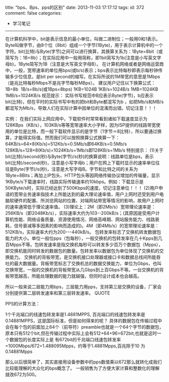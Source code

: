 title: "bps、Bps、pps的区别"
date: 2013-11-03 17:17:12
tags:
id: 372
comment: false
categories:
  - 学习笔记
---

在计算机科学中，bit是表示信息的最小单位，叫做二进制位；一般用0和1表示。Byte叫做字节，由8个位（8bit）组成一个字节(1Byte)，用于表示计算机中的一个字符。bit(比特)与Byte(字节)之间可以进行换算，其换算关系为：1Byte=8bit（或简写为：1B=8b）；在实际应用中一般用简称，即1bit简写为1b(注意是小写英文字母b)，1Byte简写为1B（注意是大写英文字母B）。
在计算机网络或者是网络运营商中，一般，宽带速率的单位用bps(或b/s)表示；bps表示比特每秒即表示每秒钟传输多少位信息，是bit per second的缩写。在实际所说的1M带宽的意思是1Mbps（是兆比特每秒Mbps不是兆字节每秒MBps）。
建议用户记住以下换算公式：
1B=8b  1B/s=8b/s(或1Bps=8bps)
1KB=1024B 1KB/s=1024B/s
1MB=1024KB 1MB/s=1024KB/s
规范提示：
实际书写规范中B应表示Byte(字节)，b应表示bit(比特)，但在平时的实际书写中有的把bit和Byte都混写为b ，如把Mb/s和MB/s都混写为Mb/s，导致人们在实际计算中因单位的混淆而出错。切记注意！！！

实例：
在我们实际上网应用中，下载软件时常常看到诸如下载速度显示为128KBps（KB/s），103KB/s等等宽带速率大小字样，因为ISP提供的线路带宽使用的单位是比特，而一般下载软件显示的是字节（1字节＝8比特），所以要通过换算，才能得实际值。然而我们可以按照换算公式换算一下：
64KB/s=64×8(Kb/s)=512Kb/s=0.5Mb/s即64KB/s=0.5Mb/s
128KB/s=128×8(Kb/s)=1024Kb/s=1Mb/s即128KB/s=1Mb/s
特别提示：
(1)关于bit(比特)/second(秒)与Byte(字节)/s(秒)的换算说明：线路单位是bps，表示bit(比特)/second(秒)，注意是小写字母b；用户在网上下载时显示的速率单位往往是Byte(字节)/s(秒)，注意是大写字母B。字节和比特之间的关系为1Byte=8Bits；再加上IP包头、HTTP包头等因网络传输协议增加的传输量，显示1KByte/s下载速率时，线路实际传输速率约10kbps。例如：下载显示是50KByte/s时，实际已经达到了500Kbps的速度。切记注意单位！！！
(2)用户申请的宽带业务速率指技术上所能达到的最大理论速率值，用户上网时还受到用户电脑软硬件的配置、所浏览网站的位置、对端网站带宽等情况的影响，故用户上网时的速率通常低于理论速率值。
(3)理论上：2M（即2Mb/s）宽带理论速率是：256KB/s（即2048Kb/s），实际速率大约为103--200kB/s；(其原因是受用户计算机性能、网络设备质量、资源使用情况、网络高峰期、网站服务能力、线路衰耗，信号衰减等多因素的影响而造成的)。4M（即4Mb/s）的宽带理论速率是：512KB/s，实际速率大约为200---440kB/s。
包转发率标志了交换机转发数据包能力的大小。单位一般位pps（包每秒），一般交换机的包转发率在几十Kpps到几百Mpps不等。包转发速率是指交换机每秒可以转发多少百万个数据包（Mpps），即交换机能同时转发的数据包的数量。包转发率以数据包为单位体现了交换机的交换能力。
交换机的背板带宽，是交换机接口处理器或接口卡和数据总线间所能吞吐的最大数据量。背板带宽标志了交换机总的数据交换能力，单位为Gbps，也叫交换带宽，一般的交换机的背板带宽从几Gbps到上百Gbps不等。一台交换机的背板带宽越高，所能处理数据的能力就越强，但同时设计成本也会越高。

所以一般来说二层能力用bps，三层能力用pps，支持第三层交换的设备，厂家会分别提供第二层转发速率和第三层转发速率。
QUOTE

PPS的计算方法：

1个千兆端口的线速包转发率是1.4881MPPS,
百兆端口的线速包转发率是0.14881MPPS，这是国际标准，但是如何得来的呢？
具体的数据包在传输过程中会在每个包的前面加上64个（前导符）preamble也就是一个64个字节的数据包，
原本只有512个bit,但在传输过程中实际上会有512+64+96=672bit,也就是这时一个数据包的长度实际上是
有672bit的千兆端口线速包转发率=1000Mbps/672=1.488095Mpps，约等于1.4881Mpps,百兆除于10
为0.14881Mpps

那么以后很简单了，其实直接用设备参数中的pps数值乘以672那么就转化成我们比较能理解的大众化的bps概念了。
一般销售为了方便大家计算和整数化的理解就改672为500。
